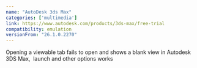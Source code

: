 ```yaml
---
name: "AutoDesk 3ds Max"
categories: ['multimedia']
link: https://www.autodesk.com/products/3ds-max/free-trial
compatibility: emulation
versionFrom: "26.1.0.2270"
---
```


Opening a viewable tab fails to open and shows a blank view in Autodesk 3DS Max,  launch and other options works
